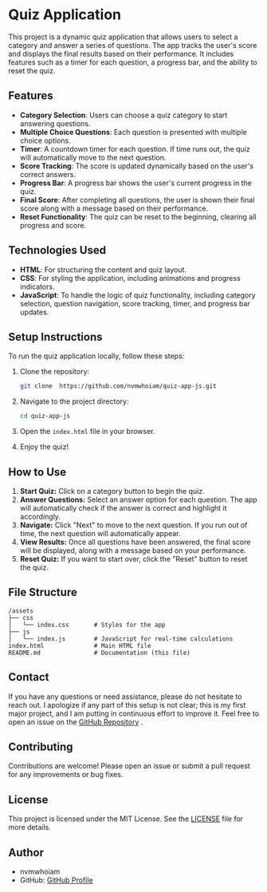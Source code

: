 # Quiz Application

This project is a dynamic quiz application that allows users to select a category and answer a series of questions. The app tracks the user's score and displays the final results based on their performance. It includes features such as a timer for each question, a progress bar, and the ability to reset the quiz.

## Features

- **Category Selection**: Users can choose a quiz category to start answering questions.
- **Multiple Choice Questions**: Each question is presented with multiple choice options.
- **Timer**: A countdown timer for each question. If time runs out, the quiz will automatically move to the next question.
- **Score Tracking**: The score is updated dynamically based on the user's correct answers.
- **Progress Bar**: A progress bar shows the user's current progress in the quiz.
- **Final Score**: After completing all questions, the user is shown their final score along with a message based on their performance.
- **Reset Functionality**: The quiz can be reset to the beginning, clearing all progress and score.

## Technologies Used

- **HTML**: For structuring the content and quiz layout.
- **CSS**: For styling the application, including animations and progress indicators.
- **JavaScript**: To handle the logic of quiz functionality, including category selection, question navigation, score tracking, timer, and progress bar updates.

## Setup Instructions

To run the quiz application locally, follow these steps:

1. Clone the repository:

   ```bash
   git clone  https://github.com/nvmwhoiam/quiz-app-js.git
   ```

2. Navigate to the project directory:

   ```bash
   cd quiz-app-js
   ```

3. Open the `index.html` file in your browser.
4. Enjoy the quiz!

## How to Use

1. **Start Quiz:** Click on a category button to begin the quiz.
2. **Answer Questions:** Select an answer option for each question. The app will automatically check if the answer is correct and highlight it accordingly.
3. **Navigate:** Click "Next" to move to the next question. If you run out of time, the next question will automatically appear.
4. **View Results:** Once all questions have been answered, the final score will be displayed, along with a message based on your performance.
5. **Reset Quiz:** If you want to start over, click the "Reset" button to reset the quiz.

## File Structure

```text
/assets
├── css
│   └── index.css       # Styles for the app
├── js
│   └── index.js        # JavaScript for real-time calculations
index.html              # Main HTML file
README.md               # Documentation (this file)
```

## Contact

If you have any questions or need assistance, please do not hesitate to reach out. I apologize if any part of this setup is not clear; this is my first major project, and I am putting in continuous effort to improve it. Feel free to open an issue on the [GitHub Repository](https://github.com/nvmwhoiam/quiz-app-js)
.

## Contributing

Contributions are welcome! Please open an issue or submit a pull request for any improvements or bug fixes.

## License

This project is licensed under the MIT License. See the [LICENSE](LICENSE) file for more details.

## Author

- nvmwhoiam
- GitHub: [GitHub Profile](https://github.com/nvmwhoiam/)
